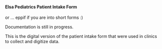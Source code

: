 #### Elsa Pediatrics Patient Intake Form
or ... eppif if you are into short forms :)

Documentation is still in progress.

This is the digital version of the patient intake form that were used in clinics to collect and digitize data.
